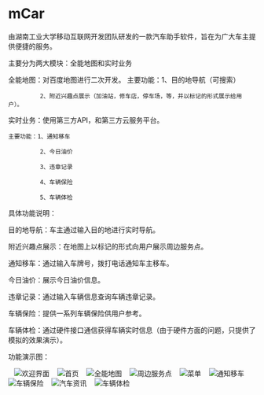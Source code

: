 # mCar
由湖南工业大学移动互联网开发团队研发的一款汽车助手软件，旨在为广大车主提供便捷的服务。

主要分为两大模块：全能地图和实时业务

  全能地图：对百度地图进行二次开发。
    主要功能：1、目的地导航（可搜索）
    
             2、附近兴趣点展示（加油站，修车店，停车场，等，并以标记的形式展示给用户）。
            
  实时业务：使用第三方API，和第三方云服务平台。
  
    主要功能：1、通知移车
    
             2、今日油价
             
             3、违章记录
             
             4、车辆保险
             
             5、车辆体检
             
   
具体功能说明：

   目的地导航：车主通过输入目的地进行实时导航。
   
   附近兴趣点展示：在地图上以标记的形式向用户展示周边服务点。
   
   通知移车：通过输入车牌号，拨打电话通知车主移车。
   
   今日油价：展示今日油价信息。
   
   违章记录：通过输入车辆信息查询车辆违章记录。
   
   车辆保险：提供一系列车辆保险供用户参考。
   
   车辆体检：通过硬件接口通信获得车辆实时信息（由于硬件方面的问题，只提供了模拟的效果演示）。
    
    
 功能演示图：
 
    ![欢迎界面](https://raw.githubusercontent.com/hutcwp/img-floder/master/%E6%AC%A2%E8%BF%8E%E7%95%8C%E9%9D%A2.png)
    ![首页](https://raw.githubusercontent.com/hutcwp/img-floder/master/%E9%A6%96%E9%A1%B5.png)
    ![全能地图](https://raw.githubusercontent.com/hutcwp/img-floder/master/%E5%85%A8%E8%83%BD%E5%9C%B0%E5%9B%BE.png)
    ![周边服务点](https://raw.githubusercontent.com/hutcwp/img-floder/master/%E5%91%A8%E8%BE%B9%E6%9C%8D%E5%8A%A1%E7%82%B9.png)
    ![菜单](https://raw.githubusercontent.com/hutcwp/img-floder/master/%E8%8F%9C%E5%8D%95.png)
    ![通知移车](https://raw.githubusercontent.com/hutcwp/img-floder/master/%E9%80%9A%E7%9F%A5%E7%A7%BB%E8%BD%A6.png)
    ![车辆保险](https://github.com/hutcwp/img-floder/blob/master/%E8%BD%A6%E8%BE%86%E4%BF%9D%E9%99%A9.png?raw=true)
    ![汽车资讯](https://raw.githubusercontent.com/hutcwp/img-floder/master/%E6%B1%BD%E8%BD%A6%E8%B5%84%E8%AE%AF.png)
    ![车辆体检](https://raw.githubusercontent.com/hutcwp/img-floder/master/%E8%BD%A6%E8%BE%86%E4%BD%93%E6%A3%80.png)

